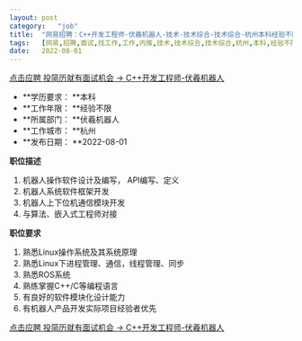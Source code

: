 ```yaml
---
layout:	post
category:	"job"
title:	"网易招聘：C++开发工程师-伏羲机器人-技术-技术综合-技术综合-杭州本科经验不限"
tags:	[网易,招聘,面试,找工作,工作,内推,技术,技术综合,技术综合,杭州,本科,经验不限]
date:	2022-08-01
---
```


[点击应聘 投简历就有面试机会 -> C++开发工程师-伏羲机器人](http://mobile.bole.netease.com/bole/boleDetail?id=37631&employeeId=346f03c3cda5f04c&key=all)



- **学历要求： **本科
- **工作年限： **经验不限
- **所属部门： **伏羲机器人
- **工作城市： **杭州
- **发布日期： **2022-08-01



**职位描述**
1. 机器人操作软件设计及编写， API编写、定义
2. 机器人系统软件框架开发
3. 机器人上下位机通信模块开发
4. 与算法、嵌入式工程师对接




**职位要求**
1. 熟悉Linux操作系统及其系统原理
2. 熟悉Linux下进程管理、通信，线程管理、同步
3. 熟悉ROS系统
4. 熟练掌握C++/C等编程语言
5. 有良好的软件模块化设计能力
6. 有机器人产品开发实际项目经验者优先



[点击应聘 投简历就有面试机会 -> C++开发工程师-伏羲机器人](http://mobile.bole.netease.com/bole/boleDetail?id=37631&employeeId=346f03c3cda5f04c&key=all)